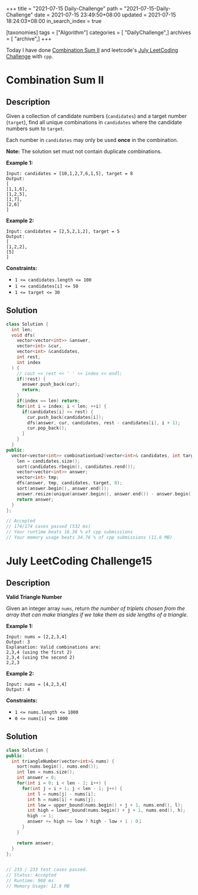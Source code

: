 +++
title = "2021-07-15 Daily-Challenge"
path = "2021-07-15-Daily-Challenge"
date = 2021-07-15 23:49:50+08:00
updated = 2021-07-15 18:24:03+08:00
in_search_index = true

[taxonomies]
tags = ["Algorithm"]
categories = [ "DailyChallenge",]
archives = [ "archive",]
+++

Today I have done [Combination Sum II](https://leetcode.com/problems/combination-sum-ii/description/) and leetcode's [July LeetCoding Challenge](https://leetcode.com/explore/challenge/card/july-leetcoding-challenge-2021/610/week-3-july-15th-july-21st/3815/) with `cpp`.

<!-- more -->

# Combination Sum II

## Description

Given a collection of candidate numbers (`candidates`) and a target number (`target`), find all unique combinations in `candidates` where the candidate numbers sum to `target`.

Each number in `candidates` may only be used **once** in the combination.

**Note:** The solution set must not contain duplicate combinations.

 

**Example 1:**

```
Input: candidates = [10,1,2,7,6,1,5], target = 8
Output: 
[
[1,1,6],
[1,2,5],
[1,7],
[2,6]
]
```

**Example 2:**

```
Input: candidates = [2,5,2,1,2], target = 5
Output: 
[
[1,2,2],
[5]
]
```

 

**Constraints:**

- `1 <= candidates.length <= 100`
- `1 <= candidates[i] <= 50`
- `1 <= target <= 30`

## Solution

``` cpp
class Solution {
  int len;
  void dfs(
    vector<vector<int>> &answer,
    vector<int> &cur,
    vector<int> &candidates,
    int rest,
    int index
  ) {
    // cout << rest << ' ' << index << endl;
    if(!rest) {
      answer.push_back(cur);
      return;
    }
    if(index == len) return;
    for(int i = index; i < len; ++i) {
      if(candidates[i] <= rest) {
        cur.push_back(candidates[i]);
        dfs(answer, cur, candidates, rest - candidates[i], i + 1);
        cur.pop_back();
      }
    }
  }
public:
  vector<vector<int>> combinationSum2(vector<int>& candidates, int target) {
    len = candidates.size();
    sort(candidates.rbegin(), candidates.rend());
    vector<vector<int>> answer;
    vector<int> tmp;
    dfs(answer, tmp, candidates, target, 0);
    sort(answer.begin(), answer.end());
    answer.resize(unique(answer.begin(), answer.end()) - answer.begin());
    return answer;
  }
};

// Accepted
// 174/174 cases passed (532 ms)
// Your runtime beats 16.38 % of cpp submissions
// Your memory usage beats 34.76 % of cpp submissions (11.6 MB)
```

# July LeetCoding Challenge15

## Description

**Valid Triangle Number**

Given an integer array `nums`, return *the number of triplets chosen from the array that can make triangles if we take them as side lengths of a triangle*.

 

**Example 1:**

```
Input: nums = [2,2,3,4]
Output: 3
Explanation: Valid combinations are: 
2,3,4 (using the first 2)
2,3,4 (using the second 2)
2,2,3
```

**Example 2:**

```
Input: nums = [4,2,3,4]
Output: 4
```

 

**Constraints:**

- `1 <= nums.length <= 1000`
- `0 <= nums[i] <= 1000`

## Solution

``` cpp
class Solution {
public:
  int triangleNumber(vector<int>& nums) {
    sort(nums.begin(), nums.end());
    int len = nums.size();
    int answer = 0;
    for(int i = 0; i < len - 2; i++) {
      for(int j = i + 1; j < len - 1; j++) {
        int l = nums[j] - nums[i];
        int h = nums[i] + nums[j];
        int low = upper_bound(nums.begin() + j + 1, nums.end(), l);
        int high = lower_bound(nums.begin() + j + 1, nums.end(), h);
        high -= 1;
        answer += high >= low ? high - low + 1 : 0；
      }
    }

    return answer;
  }
};


// 233 / 233 test cases passed.
// Status: Accepted
// Runtime: 968 ms
// Memory Usage: 12.9 MB
```
